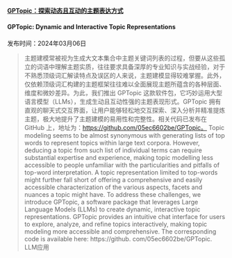 #### [GPTopic：探索动态且互动的主题表达方式](https://arxiv.org/abs/2403.03628)
#### GPTopic: Dynamic and Interactive Topic Representations
发布时间：2024年03月06日
> 主题建模常被视为生成大文本集合中主题关键词列表的过程，但要从这些孤立的词语中理解主题实质，往往要求具备深厚的专业知识与实战经验，对于不熟悉顶级词汇解读特点及误区的人来说，主题建模显得较难掌握。此外，仅依赖顶级词汇构建的主题框架往往难以全面展现主题所蕴含的各种层面、维度和微妙差异。为此，我们推出 GPTopic 这款软件包，它巧妙运用大型语言模型（LLMs），生成生动且互动性强的主题表现形式。GPTopic 拥有直观的聊天式交互界面，让用户能够轻松地交互探索、深入分析并精准提炼主题，极大地提升了主题建模的易用性和完整性。相关代码已发布在 GitHub 上，地址为：https://github.com/05ec6602be/GPTopic。
> Topic modeling seems to be almost synonymous with generating lists of top words to represent topics within large text corpora. However, deducing a topic from such list of individual terms can require substantial expertise and experience, making topic modelling less accessible to people unfamiliar with the particularities and pitfalls of top-word interpretation. A topic representation limited to top-words might further fall short of offering a comprehensive and easily accessible characterization of the various aspects, facets and nuances a topic might have. To address these challenges, we introduce GPTopic, a software package that leverages Large Language Models (LLMs) to create dynamic, interactive topic representations. GPTopic provides an intuitive chat interface for users to explore, analyze, and refine topics interactively, making topic modeling more accessible and comprehensive. The corresponding code is available here: https://github. com/05ec6602be/GPTopic.
LLM应用